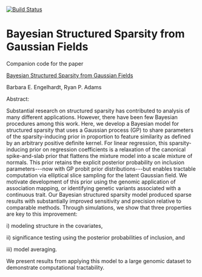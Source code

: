 [![Build Status](https://travis-ci.com/PrincetonUniversity/bssr.svg?token=gFm1C2iKiRpokJuZp7Ab&branch=master)](https://travis-ci.com/PrincetonUniversity/bssr)

# Bayesian Structured Sparsity from Gaussian Fields

Companion code for the paper

[Bayesian Structured Sparsity from Gaussian Fields](https://arxiv.org/abs/1407.2235)

Barbara E. Engelhardt, Ryan P. Adams

Abstract:

Substantial research on structured sparsity has contributed to analysis of many different applications.
However, there have been few Bayesian procedures among this work. Here, we develop a Bayesian model for structured sparsity
that uses a Gaussian process (GP) to share parameters of the sparsity-inducing prior in proportion to feature similarity as defined by an arbitrary positive definite kernel. For linear regression, this sparsity-inducing prior on regression coefficients is a relaxation of the canonical spike-and-slab prior that flattens the mixture model into a scale mixture of normals. This prior retains the explicit posterior probability on inclusion parameters---now with GP probit prior distributions---but enables tractable computation via elliptical slice sampling for the latent Gaussian field. We motivate development of this prior using the genomic application of association mapping, or identifying genetic variants associated with a continuous trait. Our Bayesian structured sparsity model produced sparse results with substantially improved sensitivity and precision relative to comparable methods. Through simulations, we show that three properties are key to this improvement:

i) modeling structure in the covariates,

ii) significance testing using the posterior probabilities of inclusion, and

iii) model averaging.

We present results from applying this model to a large genomic dataset to demonstrate computational tractability.
